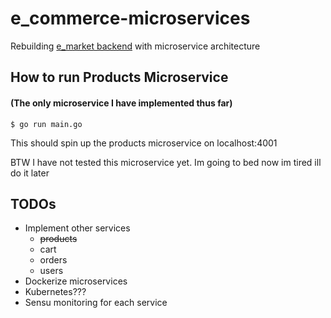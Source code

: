 # e_commerce-microservices
Rebuilding [e_market backend](https://github.com/nikhil0929/e_market) with microservice architecture

## How to run Products Microservice
#### (The only microservice I have implemented thus far)

```
$ go run main.go
```

This should spin up the products microservice on localhost:4001

BTW I have not tested this microservice yet. Im going to bed now im tired ill do it later


## TODOs
- Implement other services
  - ~~products~~
  - cart
  - orders
  - users
- Dockerize microservices
- Kubernetes???
- Sensu monitoring for each service
